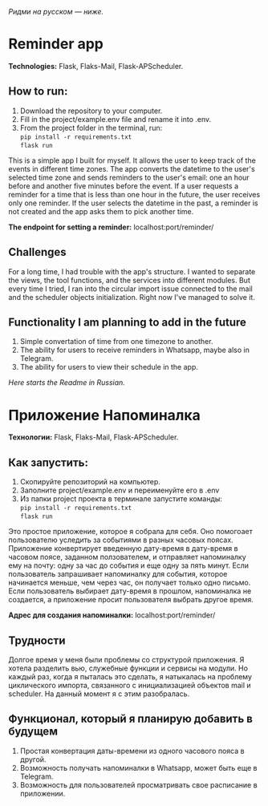 <i>Ридми на русском — ниже.</i>
# Reminder app

<p><b>Technologies:</b> Flask, Flaks-Mail, Flask-APScheduler.</p>

## How to run:

1. Download the repository to your computer.
2. Fill in the project/example.env file and rename it into .env.
3. From the project folder in the terminal, run:<br>
`pip install -r requirements.txt`<br>
`flask run`

This is a simple app I built for myself. It allows the user to keep track of the events in different time zones. The app converts the datetime to the user's selected time zone and sends reminders to the user's email: one an hour before and another five minutes before the event. If a user requests a reminder for a time that is less than one hour in the future, the user receives only one reminder. If the user selects the datetime in the past, a reminder is not created and the app asks them to pick another time.

<p><b>The endpoint for setting a reminder:</b> localhost:port/reminder/</p>

## Challenges

For a long time, I had trouble with the app's structure. I wanted to separate the views, the tool functions, and the services into different modules. But every time I tried, I ran into the circular import issue connected to the mail and the scheduler objects initialization. Right now I've managed to solve it.

## Functionality I am planning to add in the future

1) Simple convertation of time from one timezone to another.
2) The ability for users to receive reminders in Whatsapp, maybe also in Telegram.
3) The ability for users to view their schedule in the app.

<i>Here starts the Readme in Russian.</i>

# Приложение Напоминалка

<p><b>Технологии:</b> Flask, Flaks-Mail, Flask-APScheduler.</p>

## Как запустить:

1. Скопируйте репозиторий на компьютер.
2. Заполните project/example.env и переименуйте его в .env
3. Из папки project проекта в терминале запустите команды:<br>
`pip install -r requirements.txt`<br>
`flask run`

Это простое приложение, которое я собрала для себя. Оно помогоает пользователю уследить за событиями в разных часовых поясах. Приложение конвертирует введенную дату-время в дату-время в часовом поясе, заданном ползователем, и отправляет напоминалку ему на почту: одну за час до события и еще одну за пять минут. Если пользователь запрашивает напоминалку для события, которое начинается меньше, чем через час, он получает только одно письмо. Если пользователь выбирает дату-время в прошлом, напоминалка не создается, а приложение просит пользователя выбрать другое время.

<p><b>Адрес для создания напоминалки:</b> localhost:port/reminder/</p>

## Трудности

Долгое время у меня были проблемы со структурой приложения. Я хотела разделить вью, служебные функции и сервисы на модули. Но каждый раз, когда я пыталась это сделать, я натыкалась на проблему циклического импорта, связанного с инициализацией объектов mail и scheduler. На данный момент я с этим разобралась.

## Функционал, который я планирую добавить в будущем

1) Простая конвертация даты-времени из одного часового пояса в другой.
2) Возможность получать напоминалки в Whatsapp, может быть еще в Telegram.
3) Возможность для пользователей просматривать свое расписание в приложении.
